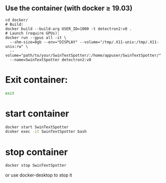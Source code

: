 
## Use the container (with docker ≥ 19.03)

```
cd docker/
# Build:
docker build --build-arg USER_ID=1000 -t detectron2:v0 .
# Launch (require GPUs):
docker run --gpus all -it \
  --shm-size=8gb --env="DISPLAY" --volume="/tmp/.X11-unix:/tmp/.X11-unix:rw" \
  --volume="path/to/your/SwinTextSpotter/:/home/appuser/SwinTextSpotter/"
  --name=SwinTextSpotter detectron2:v0

```
# Exit container:
```bash
exit
```


# start container
```bash
docker start SwinTextSpotter
dcoker exec -it SwinTextSpotter bash
```
# stop container
```bash
docker stop SwinTextSpotter
```
or use docker-desktop to stop it
